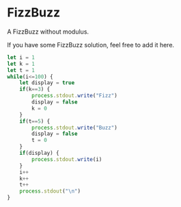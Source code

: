 # FizzBuzz
A FizzBuzz without modulus.

If you have some FizzBuzz solution, feel free to add it here.

```js
let i = 1
let k = 1
let t = 1
while(i<=100) {
    let display = true
    if(k==3) {
        process.stdout.write("Fizz")
        display = false
        k = 0
    }
    if(t==5) {
        process.stdout.write("Buzz")
        display = false
        t = 0
    }
    if(display) {
        process.stdout.write(i)
    }
    i++
    k++
    t++
    process.stdout("\n")
}
```
